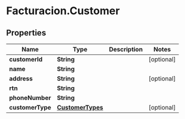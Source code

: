 # Facturacion.Customer

## Properties

Name | Type | Description | Notes
------------ | ------------- | ------------- | -------------
**customerId** | **String** |  | [optional] 
**name** | **String** |  | 
**address** | **String** |  | [optional] 
**rtn** | **String** |  | 
**phoneNumber** | **String** |  | 
**customerType** | [**CustomerTypes**](CustomerTypes.md) |  | [optional] 


